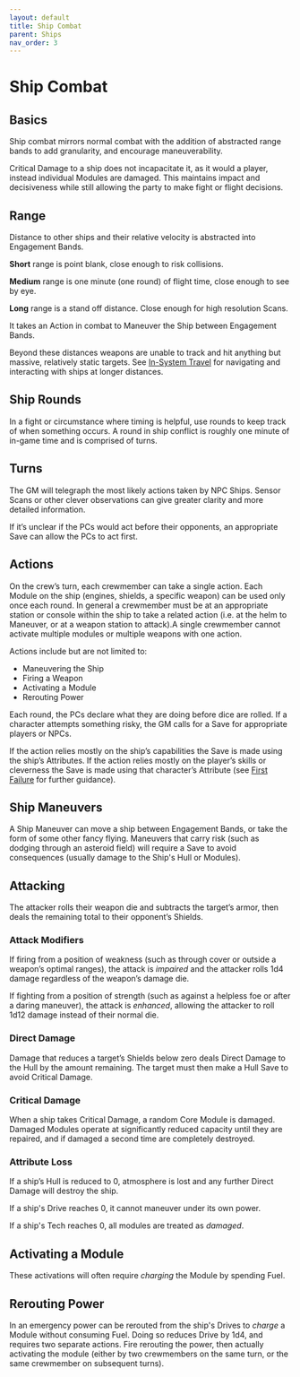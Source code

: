 ```yaml
---
layout: default
title: Ship Combat
parent: Ships
nav_order: 3
---
```


# Ship Combat

## Basics

Ship combat mirrors normal combat with the addition of abstracted range bands to add granularity, and encourage maneuverability.

Critical Damage to a ship does not incapacitate it, as it would a player, instead individual Modules are damaged. This maintains impact and decisiveness while still allowing the party to make fight or flight decisions.

## Range

Distance to other ships and their relative velocity is abstracted into Engagement Bands.

**Short** range is point blank, close enough to risk collisions.

**Medium** range is one minute (one round) of flight time, close enough to see by eye.

**Long** range is a stand off distance. Close enough for high resolution Scans. 

It takes an Action in combat to Maneuver the Ship between Engagement Bands.

Beyond these distances weapons are unable to track and hit anything but massive, relatively static targets. See [In-System Travel](/SpaceShips/InSystemTravel.html) for navigating and interacting with ships at longer distances.

## Ship Rounds

In a fight or circumstance where timing is helpful, use rounds to keep track of when something occurs. A round in ship conflict is roughly one minute of in-game time and is comprised of turns.

## Turns

The GM will telegraph the most likely actions taken by NPC Ships. Sensor Scans or other clever observations can give greater clarity and more detailed information.

If it’s unclear if the PCs would act before their opponents, an appropriate Save can allow the PCs to act first.


## Actions

On the crew’s turn, each crewmember can take a single action. Each Module on the ship (engines, shields, a specific weapon) can be used only once each round. In general a crewmember must be at an appropriate station or console within the ship to take a related action (i.e. at the helm to Maneuver, or at a weapon station to attack).A single crewmember cannot activate multiple modules or multiple weapons with one action.

Actions include but are not limited to:

 * Maneuvering the Ship
 * Firing a Weapon
 * Activating a Module
 * Rerouting Power

Each round, the PCs declare what they are doing before dice are rolled. If a character attempts something risky, the GM calls for a Save for appropriate players or NPCs.

If the action relies mostly on the ship’s capabilities the Save is made using the ship’s Attributes. If the action relies mostly on the player’s skills or cleverness the Save is made using that character’s Attribute (see [First Failure](/GMTools/GMGuidance.html#First-Failure) for further guidance).

## Ship Maneuvers

A Ship Maneuver can move a ship between Engagement Bands, or take the form of some other fancy flying. Maneuvers that carry risk (such as dodging through an asteroid field) will require a Save to avoid consequences (usually damage to the Ship's Hull or Modules).

## Attacking

The attacker rolls their weapon die and subtracts the target’s armor, then deals the remaining total to their opponent’s Shields.

### Attack Modifiers

If firing from a position of weakness (such as through cover or outside a weapon’s optimal ranges), the attack is *impaired* and the attacker rolls 1d4 damage regardless of the weapon’s damage die.

If fighting from a position of strength (such as against a helpless foe or after a daring maneuver), the attack is *enhanced*, allowing the attacker to roll 1d12 damage instead of their normal die.

### Direct Damage

Damage that reduces a target’s Shields below zero deals Direct Damage to the Hull by the amount remaining. The target must then make a Hull Save to avoid Critical Damage.

### Critical Damage

When a ship takes Critical Damage, a random Core Module is damaged. Damaged Modules operate at significantly reduced capacity until they are repaired, and if damaged a second time are completely destroyed.

### Attribute Loss

If a ship’s Hull is reduced to 0, atmosphere is lost and any further Direct Damage will destroy the ship.

If a ship's Drive reaches 0, it cannot maneuver under its own power.

If a ship's Tech reaches 0, all modules are treated as *damaged*.

## Activating a Module

These activations will often require *charging* the Module by spending Fuel.

## Rerouting Power

In an emergency power can be rerouted from the ship's Drives to *charge* a Module without consuming Fuel. Doing so reduces Drive by 1d4, and requires two separate actions. Fire rerouting the power, then actually activating the module (either by two crewmembers on the same turn, or the same crewmember on subsequent turns).